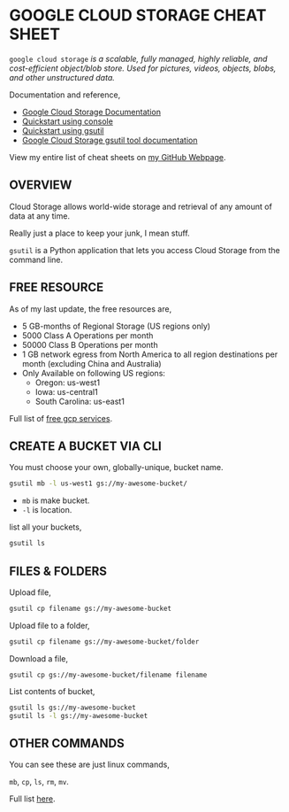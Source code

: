 # GOOGLE CLOUD STORAGE CHEAT SHEET

`google cloud storage` _is a scalable, fully managed, highly reliable,
and cost-efficient object/blob store. Used for pictures, videos,
objects, blobs, and other unstructured data._

Documentation and reference,

* [Google Cloud Storage Documentation](https://cloud.google.com/storage/docs/)
* [Quickstart using console](https://cloud.google.com/storage/docs/quickstart-console)
* [Quickstart using gsutil](https://cloud.google.com/storage/docs/quickstart-gsutil)
* [Google Cloud Storage gsutil tool documentation](https://cloud.google.com/storage/docs/gsutil)

View my entire list of cheat sheets on
[my GitHub Webpage](https://jeffdecola.github.io/my-cheat-sheets/).

## OVERVIEW

Cloud Storage allows world-wide storage and retrieval
of any amount of data at any time.

Really just a place to keep your junk, I mean stuff.

`gsutil` is a Python application that lets you access
Cloud Storage from the command line.

## FREE RESOURCE

As of my last update, the free resources are,

* 5 GB-months of Regional Storage (US regions only)
* 5000 Class A Operations per month
* 50000 Class B Operations per month
* 1 GB network egress from North America to all region destinations per month (excluding China and Australia)
* Only Available on following US regions:
  * Oregon: us-west1
  * Iowa: us-central1
  * South Carolina: us-east1

Full list of [free gcp services](https://cloud.google.com/free/docs/gcp-free-tier).

## CREATE A BUCKET VIA CLI

You must choose your own, globally-unique, bucket name.

```bash
gsutil mb -l us-west1 gs://my-awesome-bucket/
```

* `mb` is make bucket.
* `-l` is location.

list all your buckets,

```bash
gsutil ls
```

## FILES & FOLDERS

Upload file,

```bash
gsutil cp filename gs://my-awesome-bucket
```

Upload file to a folder,

```bash
gsutil cp filename gs://my-awesome-bucket/folder
```

Download a file,

```
gsutil cp gs://my-awesome-bucket/filename filename
```

List contents of bucket,

```bash
gsutil ls gs://my-awesome-bucket
gsutil ls -l gs://my-awesome-bucket
```

## OTHER COMMANDS

You can see these are just linux commands,

`mb`, `cp`, `ls`, `rm`, `mv`.

Full list [here](https://cloud.google.com/storage/docs/gsutil).

